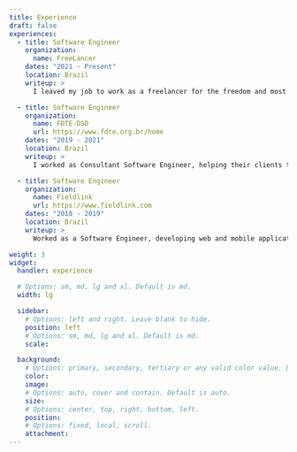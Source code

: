 ```yaml
---
title: Experience
draft: false
experiences:
  - title: Software Engineer
    organization:
      name: FreeLancer
    dates: "2021 - Present"
    location: Brazil
    writeup: >
      I leaved my job to work as a freelancer for the freedom and most import to me: being capable of make my personal researches.

  - title: Software Engineer
    organization:
      name: FDTE-DSD
      url: https://www.fdte.org.br/home
    dates: "2019 - 2021"
    location: Brazil
    writeup: >
      I worked as Consultant Software Engineer, helping their clients to improve their IT area.

  - title: Software Engineer
    organization:
      name: Fieldlink
      url: https://www.fieldlink.com
    dates: "2018 - 2019"
    location: Brazil
    writeup: >
      Worked as a Software Engineer, developing web and mobile applications focused on  IOT and Geolocalization technologies.

weight: 3
widget:
  handler: experience

  # Options: sm, md, lg and xl. Default is md.
  width: lg

  sidebar:
    # Options: left and right. Leave blank to hide.
    position: left
    # Options: sm, md, lg and xl. Default is md.
    scale:

  background:
    # Options: primary, secondary, tertiary or any valid color value. Default is primary.
    color:
    image:
    # Options: auto, cover and contain. Default is auto.
    size:
    # Options: center, top, right, bottom, left.
    position:
    # Options: fixed, local, scroll.
    attachment:
---
```

